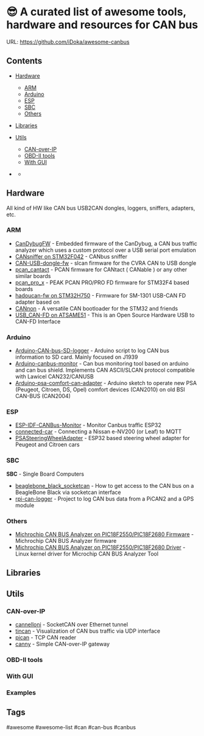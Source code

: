 # 😎 A curated list of awesome tools, hardware and resources for CAN bus 

URL: https://github.com/iDoka/awesome-canbus

## Contents

* [Hardware](#hardware)
  * [ARM](#arm)
  * [Arduino](#arduino)
  * [ESP](#esp)
  * [SBC](#sbc)
  * [Others](#others)
* [Libraries](#libraries)


* [Utils](#utils)
  * [CAN-over-IP](#can-over-ip)
  * [OBD-II tools](#obd-ii-tools)
  * [With GUI](#with-gui)
* [](#)
  * [](#)


## Hardware

All kind of HW like CAN bus USB2CAN dongles, loggers, sniffers, adapters, etc.

### ARM

* [CanDybugFW](https://github.com/IntergatedCircuits/CanDybugFW) - Embedded firmware of the CanDybug, a CAN bus traffic analyzer which uses a custom protocol over a USB serial port emulation
* [CANsniffer on STM32F042](https://github.com/majbthrd/CANsniffer) - CANbus sniffer
* [CAN-USB-dongle-fw](https://github.com/cvra/CAN-USB-dongle-fw) - slcan firmware for the CVRA CAN to USB dongle
* [pcan_cantact](https://github.com/moonglow/pcan_cantact) - PCAN firmware for CANtact ( CANable ) or any other similar boards
* [pcan_pro_x](https://github.com/moonglow/pcan_pro_x) - PEAK PCAN PRO/PRO FD firmware for STM32F4 based boards
* [hadoucan-fw on STM32H750](https://github.com/suburbanembedded/hadoucan-fw) - Firmware for SM-1301 USB-CAN FD adapter based on 
* [CANnon](https://github.com/mxcd/CANnon) - A versatile CAN bootloader for the STM32 and friends 
* [USB_CAN-FD on ATSAME51](https://github.com/RudolphRiedel/USB_CAN-FD) - This is an Open Source Hardware USB to CAN-FD Interface

### Arduino

* [Arduino-CAN-bus-SD-logger](https://github.com/DieselDuz42/Arduino-CAN-bus-SD-logger) - Arduino script to log CAN bus information to SD card. Mainly focused on J1939
* [Arduino-canbus-monitor](https://github.com/latonita/arduino-canbus-monitor) - Can bus monitoring tool based on arduino and can bus shield. Implements CAN ASCII/SLCAN protocol compatible with Lawicel CAN232/CANUSB
* [Arduino-psa-comfort-can-adapter](https://github.com/ludwig-v/arduino-psa-comfort-can-adapter) - Arduino sketch to operate new PSA (Peugeot, Citroen, DS, Opel) comfort devices (CAN2010) on old BSI CAN-BUS (CAN2004)

### ESP

* [ESP-IDF-CANBus-Monitor](https://github.com/nopnop2002/esp-idf-CANBus-Monitor) - Monitor Canbus traffic ESP32
* [connected-car](https://github.com/marmotton/connected-car) - Connecting a Nissan e-NV200 (or Leaf) to MQTT
* [PSASteeringWheelAdapter](https://github.com/morcibacsi/PSASteeringWheelAdapter) - ESP32 based steering wheel adapter for Peugeot and Citroen cars

### SBC
**SBC** - Single Board Computers

* [beaglebone_black_socketcan](https://github.com/BlueAndi/beaglebone_black_socketcan) - How to get access to the CAN bus on a BeagleBone Black via socketcan interface
* [rpi-can-logger](https://github.com/JonnoFTW/rpi-can-logger) - Project to log CAN bus data from a PiCAN2 and a GPS module

### Others

* [Michrochip CAN BUS Analyzer on PIC18F2550/PIC18F2680 Firmware](https://github.com/rkollataj/mcba_firmware) - Michrochip CAN BUS Analyzer firmware
* [Michrochip CAN BUS Analyzer on PIC18F2550/PIC18F2680 Driver](https://github.com/rkollataj/mcba_usb) - Linux kernel driver for Microchip CAN BUS Analyzer Tool 



## Libraries




## Utils


### CAN-over-IP

* [cannelloni](https://github.com/mguentner/cannelloni) - SocketCAN over Ethernet tunnel
* [tincan](https://github.com/mwkpe/tincan) - Visualization of CAN bus traffic via UDP interface
* [pican](https://github.com/ovravna/pican) - TCP CAN reader
* [canny](https://github.com/m10k/canny) - Simple CAN-over-IP gateway



### OBD-II tools



### With GUI


### Examples






## Tags

#awesome #awesome-list #can #can-bus #canbus


